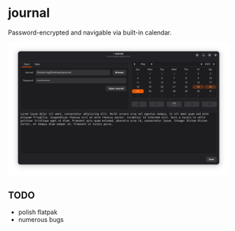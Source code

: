 # journal

Password-encrypted and navigable via built-in calendar.

![screenshot](data/screenshot.png)

## TODO

- polish flatpak
- numerous bugs
